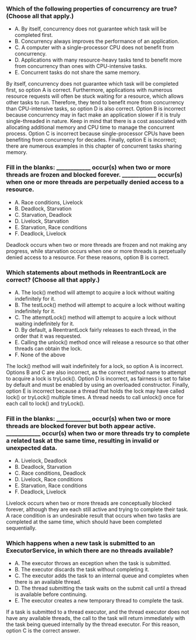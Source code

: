 ### Which of the following properties of concurrency are true? (Choose all that apply.)
* A. By itself, concurrency does not guarantee which task will be completed first.
* B. Concurrency always improves the performance of an application.
* C. A computer with a single-processor CPU does not benefit from concurrency.
* D. Applications with many resource-heavy tasks tend to benefit more from concurrency than ones with CPU-intensive tasks.
* E. Concurrent tasks do not share the same memory.

By itself, concurrency does not guarantee which task will be completed first, so option A is correct.
Furthermore, applications with numerous resource requests will often be stuck waiting for a resource, which allows other tasks to run.
Therefore, they tend to benefit more from concurrency than CPU-intensive tasks, so option D is also correct.
Option B is incorrect because concurrency may in fact make an application slower if it is truly single-threaded in nature.
Keep in mind that there is a cost associated with allocating additional memory and CPU time to manage the concurrent process.
Option C is incorrect because single-processor CPUs have been benefiting from concurrency for decades.
Finally, option E is incorrect; there are numerous examples in this chapter of concurrent tasks sharing memory.

### Fill in the blanks: ____________ occur(s) when two or more threads are frozen and blocked forever. ____________ occur(s) when one or more threads are perpetually denied access to a resource.
* A. Race conditions, Livelock
* B. Deadlock, Starvation
* C. Starvation, Deadlock
* D. Livelock, Starvation
* E. Starvation, Race conditions
* F. Deadlock, Livelock

Deadlock occurs when two or more threads are frozen and not making any progress, while starvation occurs when one or more threads is perpetually denied access to a resource.
For these reasons, option B is correct.

### Which statements about methods in ReentrantLock are correct? (Choose all that apply.)
* A. The lock() method will attempt to acquire a lock without waiting indefinitely for it.
* B. The testLock() method will attempt to acquire a lock without waiting indefinitely for it.
* C. The attemptLock() method will attempt to acquire a lock without waiting indefinitely for it.
* D. By default, a ReentrantLock fairly releases to each thread, in the order that it was requested.
* E. Calling the unlock() method once will release a resource so that other threads can obtain the lock.
* F. None of the above

The lock() method will wait indefinitely for a lock, so option A is incorrect.
Options B and C are also incorrect, as the correct method name to attempt to acquire a lock is tryLock().
Option D is incorrect, as fairness is set to false by default and must be enabled by using an overloaded constructor.
Finally, option E is incorrect because a thread that holds the lock may have called lock() or tryLock() multiple times.
A thread needs to call unlock() once for each call to lock() and tryLock().

### Fill in the blanks: ____________ occur(s) when two or more threads are blocked forever but both appear active. ____________ occur(s) when two or more threads try to complete a related task at the same time, resulting in invalid or unexpected data.
* A. Livelock, Deadlock
* B. Deadlock, Starvation
* C. Race conditions, Deadlock
* D. Livelock, Race conditions
* E. Starvation, Race conditions
* F. Deadlock, Livelock

Livelock occurs when two or more threads are conceptually blocked forever, although they are each still active and trying to complete their task.
A race condition is an undesirable result that occurs when two tasks are completed at the same time, which should have been completed sequentially.

### Which happens when a new task is submitted to an ExecutorService, in which there are no threads available?
* A. The executor throws an exception when the task is submitted.
* B. The executor discards the task without completing it.
* C. The executor adds the task to an internal queue and completes when there is an available thread.
* D. The thread submitting the task waits on the submit call until a thread is available before continuing.
* E. The executor creates a new temporary thread to complete the task.

If a task is submitted to a thread executor, and the thread executor does not have any available threads,
the call to the task will return immediately with the task being queued internally by the thread executor.
For this reason, option C is the correct answer.